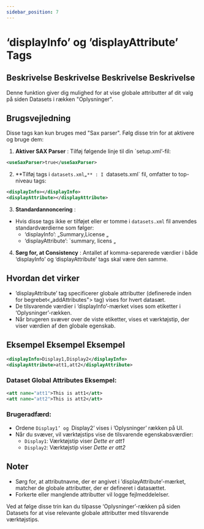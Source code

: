 ```yaml
---
sidebar_position: 7
---
```

# ‘displayInfo’ og ’displayAttribute’ Tags

## Beskrivelse Beskrivelse Beskrivelse Beskrivelse
Denne funktion giver dig mulighed for at vise globale attributter af dit valg på siden Datasets i rækken "Oplysninger".

## Brugsvejledning
Disse tags kan kun bruges med "Sax parser". Følg disse trin for at aktivere og bruge dem:

1.  **Aktiver SAX Parser** :
Tilføj følgende linje til din `setup.xml’-fil:
   ```xml
   <useSaxParser>true</useSaxParser>
   ```

2.  **Tilføj tags i `datasets.xml„** :
I `datasets.xml` fil, omfatter to top-niveau tags:
   ```xml
   <displayInfo></displayInfo>
   <displayAttribute></displayAttribute>
   ```

3.  **Standardannoncering** :
   - Hvis disse tags ikke er tilføjet eller er tomme i `datasets.xml` fil anvendes standardværdierne som følger:
     - ‘displayInfo’: „Summary,License „
     - ‘displayAttribute’: `summary, licens „

4.  **Sørg for, at Consistency** :
Antallet af komma-separerede værdier i både ‘displayInfo’ og ‘displayAttribute’ tags skal være den samme.

## Hvordan det virker
- ’displayAttribute’ tag specificerer globale attributter (definerede inden for begrebet&lt;„addAttributes"&gt; tag) vises for hvert datasæt.
- De tilsvarende værdier i ’displayInfo’-mærket vises som etiketter i ‘Oplysninger’-rækken.
- Når brugeren svæver over de viste etiketter, vises et værktøjstip, der viser værdien af den globale egenskab.

## Eksempel Eksempel Eksempel
```xml
<displayInfo>Display1,Display2</displayInfo>
<displayAttribute>att1,att2</displayAttribute>
```

### Dataset Global Attributes Eksempel:
```xml
<att name="att1">This is att1</att>
<att name="att2">This is att2</att>
```

### Brugeradfærd:
- Ordene `Display1’ og `Display2’ vises i ’Oplysninger’ rækken på UI.
- Når du svæver, vil værktøjstips vise de tilsvarende egenskabsværdier:
  - `Display1`: Værktøjstip viser _Dette er att1_
  - `Display2`: Værktøjstip viser _Dette er att2_

## Noter
- Sørg for, at attributnavne, der er angivet i ’displayAttribute’-mærket, matcher de globale attributter, der er defineret i datasættet.
- Forkerte eller manglende attributter vil logge fejlmeddelelser.

Ved at følge disse trin kan du tilpasse ‘Oplysninger’-rækken på siden Datasets for at vise relevante globale attributter med tilsvarende værktøjstips.
